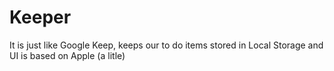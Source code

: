 # Keeper
It is just like Google Keep, keeps our to do items stored in Local Storage
and UI is based on Apple (a litle)
